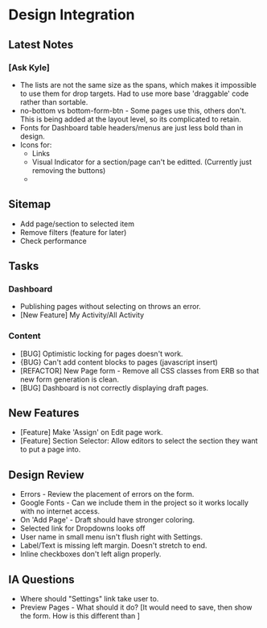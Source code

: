 # Design Integration

## Latest Notes

### [Ask Kyle]

* The lists are not the same size as the spans, which makes it impossible to use them for drop targets. Had to use more base 'draggable' code rather than sortable.
* no-bottom vs bottom-form-btn - Some pages use this, others don't. This is being added at the layout level, so its complicated to retain.
* Fonts for Dashboard table headers/menus are just less bold than in design.
* Icons for:
    - Links
    - Visual Indicator for a section/page can't be editted. (Currently just removing the buttons)
    -

## Sitemap

- Add page/section to selected item
- Remove filters (feature for later)
- Check performance

## Tasks

### Dashboard
* Publishing pages without selecting on throws an error.
* [New Feature] My Activity/All Activity

### Content
* [BUG] Optimistic locking for pages doesn't work.
* {BUG} Can't add content blocks to pages (javascript insert)
* [REFACTOR] New Page form - Remove all CSS classes from ERB so that new form generation is clean.
* [BUG] Dashboard is not correctly displaying draft pages.

## New Features

* [Feature] Make 'Assign' on Edit page work.
* [Feature] Section Selector: Allow editors to select the section they want to put a page into.

## Design Review

* Errors - Review the placement of errors on the form.
* Google Fonts - Can we include them in the project so it works locally with no internet access.
* On 'Add Page' - Draft should have stronger coloring.
* Selected link for Dropdowns looks off
* User name in small menu isn't flush right with Settings.
* Label/Text is missing left margin. Doesn't stretch to end.
* Inline checkboxes don't left align properly.

## IA Questions

* Where should "Settings" link take user to.
* Preview Pages - What should it do? [It would need to save, then show the form. How is this different than ]

